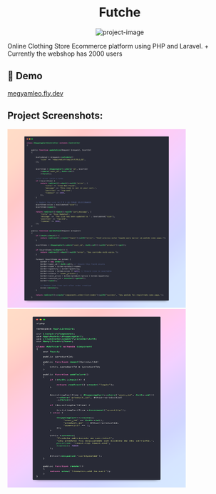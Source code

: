 <h1 align="center" id="title">Futche</h1>

<p align="center"><img src="https://socialify.git.ci/Leoka2000/megyamelo/image?language=1&amp;owner=1&amp;name=1&amp;stargazers=1&amp;theme=Light" alt="project-image"></p>

<p id="description">Online Clothing Store Ecommerce platform using PHP and Laravel. + Currently the webshop has 2000 users</p>

<h2>🚀 Demo</h2>

[megyamleo.fly.dev](megyamleo.fly.dev)

<h2>Project Screenshots:</h2>

<img src="https://github.com/Leoka2000/futcheloja/blob/main/public/code_20250606_110411_via_10015_io.png?raw=true" alt="project-screenshot" width="400" height="400/">

<img src="https://github.com/Leoka2000/futcheloja/blob/main/public/code_20250606_112251_via_10015_io.png?raw=true" alt="project-screenshot" width="400" height="400/">
